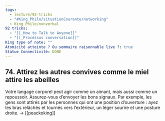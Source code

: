```yaml
---
tags:
  - lecture/92-tricks
  - "#King_Philo/situationCourante/networking"
  - King_Philo/nonverbal
92 tricks:
  - "[[_How to Talk to Anyone]]"
  - "[[_Processus conversation]]"
King type of note: ""
Atomicité atteinte ? Ou sommaire raisonnable live ?: true
Statue Connectivité: DONE
---
```





## 74. Attirez les autres convives comme le miel attire les abeilles

Votre langage corporel peut agir comme un aimant, mais aussi comme un repoussoir. Assurez-vous d’envoyer les bons signaux.
Par exemple, les gens sont attirés par les personnes qui ont une position d’ouverture : ayez les bras relâchés et tournés vers l’extérieur, un léger sourire et une posture droite.
-> [[peackoking]]